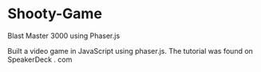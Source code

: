 # Shooty-Game
Blast Master 3000 using Phaser.js


Built a video game in JavaScript using phaser.js.  The tutorial was found on SpeakerDeck . com

